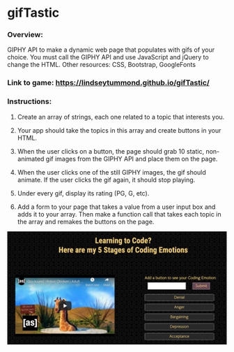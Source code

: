 # gifTastic

### Overview:

GIPHY API to make a dynamic web page that populates with gifs of your choice. 
You must call the GIPHY API and use JavaScript and jQuery to change the HTML.
Other resources: CSS, Bootstrap, GoogleFonts

### Link to game: https://lindseytummond.github.io/gifTastic/

### Instructions:

1. Create an array of strings, each one related to a topic that interests you. 

2. Your app should take the topics in this array and create buttons in your HTML.

3. When the user clicks on a button, the page should grab 10 static, non-animated gif images from the GIPHY API and place them on the page.

4. When the user clicks one of the still GIPHY images, the gif should animate. If the user clicks the gif again, it should stop playing.

5. Under every gif, display its rating (PG, G, etc).
  
6. Add a form to your page that takes a value from a user input box and adds it to your array. Then make a function call that takes each topic in the array and remakes the buttons on the page.

<a href="https://lindseytummond.github.io/gifTastic/" target="_blank">
   <img src="assets/images/background-readme.png">
</a>
